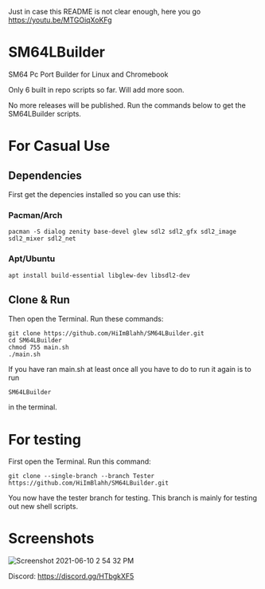 Just in case this README is not clear enough, here you go https://youtu.be/MTGOiqXoKFg

# SM64LBuilder
SM64 Pc Port Builder for Linux and Chromebook

Only 6 built in repo scripts so far. Will add more soon.

No more releases will be published. Run the commands below to get the SM64LBuilder scripts.

# For Casual Use

## Dependencies

First get the depencies installed so you can use this:

### Pacman/Arch
```
pacman -S dialog zenity base-devel glew sdl2 sdl2_gfx sdl2_image sdl2_mixer sdl2_net
```
### Apt/Ubuntu
```
apt install build-essential libglew-dev libsdl2-dev 
```

## Clone & Run

Then open the Terminal. Run these commands:
```
git clone https://github.com/HiImBlahh/SM64LBuilder.git
cd SM64LBuilder
chmod 755 main.sh
./main.sh
```
If you have ran main.sh at least once all you have to do to run it again is to run
```
SM64LBuilder
```
in the terminal.

# For testing
First open the Terminal. Run this command:
```
git clone --single-branch --branch Tester https://github.com/HiImBlahh/SM64LBuilder.git
```
You now have the tester branch for testing. This branch is mainly for testing out new shell scripts.

# Screenshots


![Screenshot 2021-06-10 2 54 32 PM](https://user-images.githubusercontent.com/78574005/121602274-e9b72400-c9fb-11eb-80e7-bb1fc4964a55.png)

Discord: https://discord.gg/HTbgkXF5
